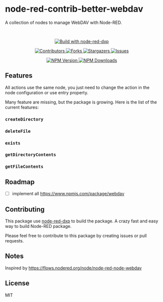 # node-red-contrib-better-webdav

A collection of nodes to manage WebDAV with Node-RED.

<br/>
<p align="center">
  <a href="https://www.npmjs.com/package/@keload/node-red-dxp" aria-label="Build with node-red-dxp">
    <img src="https://img.shields.io/badge/Build%20with-node--red--dxp-blue?style=for-the-badge" alt="Build with node-red-dxp">
  </a>
</p>
<p align="center">
    <a href="https://github.com/clement-berard/node-red-contrib-better-webdav/graphs/contributors">
        <img src="https://img.shields.io/github/contributors/clement-berard/node-red-contrib-better-webdav.svg?style=for-the-badge" alt="Contributors">
    </a>
    <a href="https://github.com/clement-berard/node-red-contrib-better-webdav/network/members">
        <img src="https://img.shields.io/github/forks/clement-berard/node-red-contrib-better-webdav.svg?style=for-the-badge" alt="Forks">
    </a>
    <a href="https://github.com/clement-berard/node-red-contrib-better-webdav/stargazers">
        <img src="https://img.shields.io/github/stars/clement-berard/node-red-contrib-better-webdav.svg?style=for-the-badge" alt="Stargazers">
    </a>
    <a href="https://github.com/clement-berard/node-red-contrib-better-webdav/issues">
        <img src="https://img.shields.io/github/issues/clement-berard/node-red-contrib-better-webdav.svg?style=for-the-badge" alt="Issues">
    </a>
</p>
<p align="center">
  <a aria-label="NPM Version" href="https://www.npmjs.com/package/@keload/node-red-contrib-better-webdav">
    <img alt="NPM Version" src="https://img.shields.io/npm/v/@keload/node-red-contrib-better-webdav.svg?label=NPM&logo=npm&style=for-the-badge&color=0470FF&logoColor=white">
  </a>
  <a aria-label="NPM Download Count" href="https://www.npmjs.com/package/@keload/node-red-contrib-better-webdav">
    <img alt="NPM Downloads" src="https://img.shields.io/npm/dt/@keload/node-red-contrib-better-webdav?label=Downloads&style=for-the-badge&color=67ACF3">
  </a>
</p>

## Features

All actions use the same node, you just need to change the action in the node configuration or use entry property.

Many feature are missing, but the package is growing. Here is the list of the current features:

### `createDirectory`
### `deleteFile`
### `exists`
### `getDirectoryContents`
### `getFileContents`

## Roadmap

- [ ] implement all https://www.npmjs.com/package/webdav

## Contributing

This package use [node-red-dxp](https://www.npmjs.com/package/@keload/node-red-dxp) to build the package.
A crazy fast and easy way to build Node-RED package.

Please feel free to contribute to this package by creating issues or pull requests.

## Notes

Inspired by https://flows.nodered.org/node/node-red-node-webdav

## License

MIT
